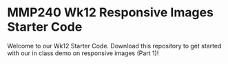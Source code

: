 # MMP240 Wk12 Responsive Images Starter Code

Welcome to our Wk12 Starter Code. Download this repository to get started with our in class demo on responsive images (Part 1)!

